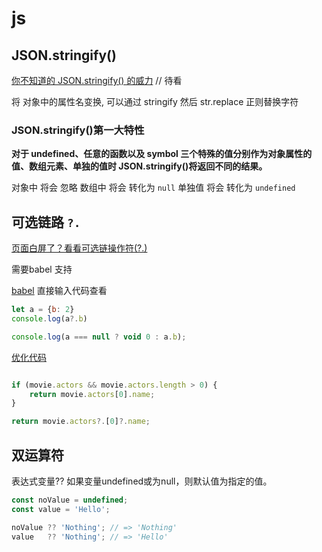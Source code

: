 # js

## JSON.stringify()

[你不知道的 JSON.stringify() 的威力](https://juejin.cn/post/6844904016212672519) // 待看

将 对象中的属性名变换, 可以通过 stringify 然后 str.replace 正则替换字符

### JSON.stringify()第一大特性

**对于 undefined、任意的函数以及 symbol 三个特殊的值分别作为对象属性的值、数组元素、单独的值时 JSON.stringify()将返回不同的结果。**

对象中 将会 忽略
数组中 将会 转化为 `null`
单独值 将会 转化为 `undefined`

## 可选链路 `?.`

[页面白屏了？看看可选链操作符(?.)](https://segmentfault.com/a/1190000040029674)

需要babel 支持

[babel](https://babeljs.io/) 直接输入代码查看

```js
let a = {b: 2}
console.log(a?.b)

console.log(a === null ? void 0 : a.b);
```

[优化代码](https://segmentfault.com/a/1190000020173404?utm_source=sf-similar-article)

```js

if (movie.actors && movie.actors.length > 0) {
    return movie.actors[0].name;
}

return movie.actors?.[0]?.name;
```

## 双运算符

表达式变量?? 如果变量undefined或为null，则默认值为指定的值。

```js
const noValue = undefined;
const value = 'Hello';

noValue ?? 'Nothing'; // => 'Nothing'
value   ?? 'Nothing'; // => 'Hello'

```

